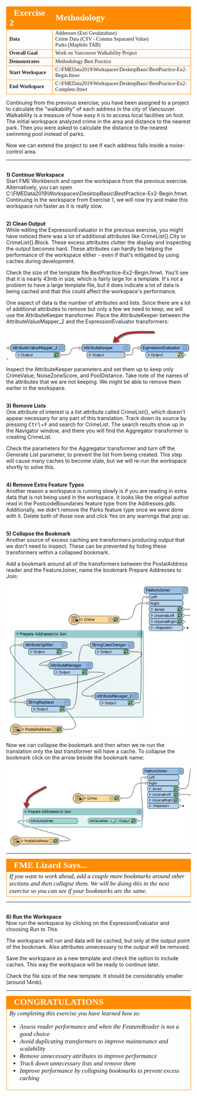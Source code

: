 <!--Exercise Section-->


<table style="border-spacing: 0px;border-collapse: collapse;font-family:serif">
<tr>
<td width=25% style="vertical-align:middle;background-color:darkorange;border: 2px solid darkorange">
<i class="fa fa-cogs fa-lg fa-pull-left fa-fw" style="color:white;padding-right: 12px;vertical-align:text-top"></i>
<span style="color:white;font-size:x-large;font-weight: bold">Exercise 2</span>
</td>
<td style="border: 2px solid darkorange;background-color:darkorange;color:white">
<span style="color:white;font-size:x-large;font-weight: bold">Methodology</span>
</td>
</tr>

<tr>
<td style="border: 1px solid darkorange; font-weight: bold">Data</td>
<td style="border: 1px solid darkorange">Addresses (Esri Geodatabase)<br>Crime Data (CSV - Comma Separated Value)<br>Parks (MapInfo TAB)</td>
</tr>

<tr>
<td style="border: 1px solid darkorange; font-weight: bold">Overall Goal</td>
<td style="border: 1px solid darkorange">Work on Vancouver Walkability Project</td>
</tr>

<tr>
<td style="border: 1px solid darkorange; font-weight: bold">Demonstrates</td>
<td style="border: 1px solid darkorange">Methodology Best Practice</td>
</tr>

<tr>
<td style="border: 1px solid darkorange; font-weight: bold">Start Workspace</td>
<td style="border: 1px solid darkorange">C:\FMEData2019\Workspaces\DesktopBasic\BestPractice-Ex2-Begin.fmwt</td>
</tr>

<tr>
<td style="border: 1px solid darkorange; font-weight: bold">End Workspace</td>
<td style="border: 1px solid darkorange">C:\FMEData2019\Workspaces\DesktopBasic\BestPractice-Ex2-Complete.fmwt</td>
</tr>

</table>


Continuing from the previous exercise, you have been assigned to a project to calculate the "walkability" of each address in the city of Vancouver. Walkability is a measure of how easy it is to access local facilities on foot. The initial workspace analyzed crime in the area and distance to the nearest park. Then you were asked to calculate the distance to the nearest swimming pool instead of parks.

Now we can extend the project to see if each address falls inside a noise-control area.

---

<br>**1) Continue Workspace**
<br>Start FME Workbench and open the workspace from the previous exercise. Alternatively, you can open
C:\FMEData2019\Workspaces\DesktopBasic\BestPractice-Ex2-Begin.fmwt. Continuing in the workspace from Exercise 1, we will now try and make this workspace run faster as it is really slow.


<br>**2) Clean Output**
<br>While editing the ExpressionEvaluator in the previous exercise, you might have noticed there was a lot of additional attributes like CrimeList{}.City or CrimeList{}.Block. These excess attributes clutter the display and inspecting the output becomes hard. These attributes can hardly be helping the performance of the workspace either - even if that's mitigated by using caches during development.

Check the size of the template file BestPractice-Ex2-Begin.fmwt. You'll see that it is nearly 43mb in size, which is fairly large for a template. It's not a problem to have a large template file, but it does indicate a lot of data is being cached and that this could affect the workspace's performance.

One aspect of data is the number of attributes and lists. Since there are a lot of additional attributes to remove but only a few we need to keep, we will use the AttributeKeeper transformer. Place the AttributeKeeper between the AttributeValueMapper_2 and the ExpressionEvaluator transformers:

![](./Images/Img5.209.Ex2.AttributeKeeper.png)

Inspect the AttributeKeeper parameters and set them up to keep only CrimeValue, NoiseZoneScore, and PoolDistance. Take note of the names of the attributes that we are not keeping. We might be able to remove them earlier in the workspace.

<br>**3) Remove Lists**
<br>One attribute of interest is a list attribute called CrimeList{}, which doesn't appear necessary for any part of this translation. Track down its source by pressing <kbd>Ctrl</kbd>+<kbd>F</kbd> and search for CrimeList. The search results show up in the Navigator window, and there you will find the Aggregator transformer is creating CrimeList.

Check the parameters for the Aggregator transformer and turn off the Generate List parameter, to prevent the list from being created. This step will cause many caches to become stale, but we will re-run the workspace shortly to solve this.

<br>**4) Remove Extra Feature Types**
<br>Another reason a workspace is running slowly is if you are reading in extra data that is not being used in the workspace. It looks like the original author read in the PostcodeBoundaries feature type from the Addresses.gdb. Additionally, we didn't remove the Parks feature type once we were done with it. Delete both of those now and click Yes on any warnings that pop up.


<br>**5) Collapse the Bookmark**
<br>Another source of excess caching are transformers producing output that we don't need to inspect. These can be prevented by hiding these transformers within a collapsed bookmark.

Add a bookmark around all of the transformers between the PostalAddress reader and the FeatureJoiner, name the bookmark Prepare Addresses to Join:

![](./Images/Img5.210.Ex2.AddABookmark.png)

Now we can collapse the bookmark and then when we re-run the translation only the last transformer will have a cache. To collapse the bookmark click on the arrow beside the bookmark name:  

![](./Images/Img5.211.Ex2.CollapsedBookmarks.png)

---

<!--Tip Section-->

<table style="border-spacing: 0px">
<tr>
<td style="vertical-align:middle;background-color:darkorange;border: 2px solid darkorange">
<i class="fa fa-info-circle fa-lg fa-pull-left fa-fw" style="color:white;padding-right: 12px;vertical-align:text-top"></i>
<span style="color:white;font-size:x-large;font-weight: bold;font-family:serif">FME Lizard Says...</span>
</td>
</tr>

<tr>
<td style="border: 1px solid darkorange">
<span style="font-family:serif; font-style:italic; font-size:larger">
If you want to work ahead, add a couple more bookmarks around other sections and then collapse them. We will be doing this in the next exercise so you can see if your bookmarks are the same.
</span>
</td>
</tr>
</table>

---

<br>**6) Run the Workspace**
<br>Now run the workspace by clicking on the ExpressionEvaluator and choosing *Run to This*.

The workspace will run and data will be cached, but only at the output point of the bookmark. Also attributes unnecessary to the output will be removed.

Save the workspace as a new template and check the option to include caches. This way the workspace will be ready to continue later.

Check the file size of the new template. It should be considerably smaller (around 14mb).


---

<!--Exercise Congratulations Section-->

<table style="border-spacing: 0px">
<tr>
<td style="vertical-align:middle;background-color:darkorange;border: 2px solid darkorange">
<i class="fa fa-thumbs-o-up fa-lg fa-pull-left fa-fw" style="color:white;padding-right: 12px;vertical-align:text-top"></i>
<span style="color:white;font-size:x-large;font-weight: bold;font-family:serif">CONGRATULATIONS</span>
</td>
</tr>

<tr>
<td style="border: 1px solid darkorange">
<span style="font-family:serif; font-style:italic; font-size:larger">
By completing this exercise you have learned how to:
<br>
<ul><li>Assess reader performance and when the FeatureReader is not a good choice</li>
<li>Avoid duplicating transformers to improve maintenance and scalability</li>
<li>Remove unnecessary attributes to improve performance</li>
<li>Track down unnecessary lists and remove them</li>
<li>Improve performance by collapsing bookmarks to prevent excess caching</li></ul>
</span>
</td>
</tr>
</table>
